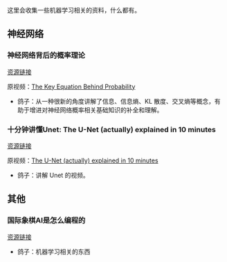 这里会收集一些机器学习相关的资料，什么都有。

## 神经网络

### 神经网络背后的概率理论

[资源链接](https://www.bilibili.com/video/BV1tBStYsEJd/)

原视频：[The Key Equation Behind Probability](https://www.youtube.com/watch?v=KHVR587oW8I)

- 鸽子：从一种很新的角度讲解了信息、信息熵、KL 散度、交叉熵等概念，有助于增进对神经网络概率相关基础知识的补全和理解。

### 十分钟讲懂Unet: The U-Net (actually) explained in 10 minutes

[资源链接](https://www.bilibili.com/video/BV1oN4y1Y7tB/)

原视频：[The U-Net (actually) explained in 10 minutes](https://www.youtube.com/watch?v=NhdzGfB1q74)

- 鸽子：讲解 Unet 的视频。

## 其他

### 国际象棋AI是怎么编程的

[资源链接](https://www.bilibili.com/video/BV1Gq4y127ac/)

- 鸽子：机器学习相关的东西